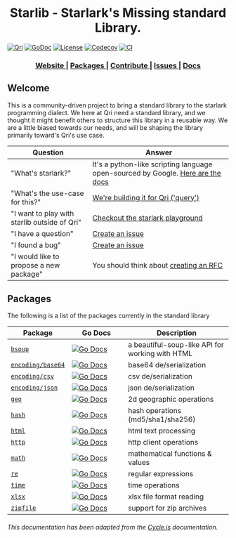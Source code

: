 <h1 align="center">Starlib - Starlark's Missing standard Library.</h1>

[![Qri](https://img.shields.io/badge/made%20by-qri-magenta.svg?style=flat-square)](https://qri.io) [![GoDoc](https://godoc.org/github.com/qri-io/starlib?status.svg)](http://godoc.org/github.com/qri-io/starlib) [![License](https://img.shields.io/github/license/qri-io/starlib.svg?style=flat-square)](./LICENSE) [![Codecov](https://img.shields.io/codecov/c/github/qri-io/starlib.svg?style=flat-square)](https://codecov.io/gh/qri-io/starlib) [![CI](https://img.shields.io/circleci/project/github/qri-io/starlib.svg?style=flat-square)](https://circleci.com/gh/qri-io/starlib)

<div align="center">
  <h3>
    <a href="https://qri.io">
      Website
    </a>
    <span> | </span>
    <a href="#packages">
      Packages
    </a>
    <span> | </span>
    <a href="https://github.com/qri-io/starlib/CONTRIBUTOR.md">
      Contribute
    </a>
    <span> | </span>
    <a href="https://github.com/qri-io/starlib/issues">
      Issues
    </a>
     <span> | </span>
    <a href="https://qri.io/docs/starlark/starlib">
      Docs
    </a>
  </h3>
</div>

<div align="center">
  <!-- Build Status -->
</div>

## Welcome

This is a community-driven project to bring a standard library to the starlark programming dialect. We here at Qri need a standard library, and we thought it might benefit others to structure this library in a reusable way. We are a little biased towards our needs, and will be shaping the library primarily toward's Qri's use case.

| Question                                     | Answer                                                                                                                                            |
| -------------------------------------------- | ------------------------------------------------------------------------------------------------------------------------------------------------- |
| "What's starlark?"                           | It's a python-like scripting language open-sourced by Google. [Here are the docs](https://docs.bazel.build/versions/master/skylark/language.html) |
| "What's the use-case for this?"              | [We're building it for Qri ('query')](https://qri.io)                                                                                             |
| "I want to play with starlib outside of Qri" | [Checkout the starlark playground](https://github.com/qri-io/skypg)                                                                               |
| "I have a question"                          | [Create an issue](https://github.com/qri-io/starlib/issues)                                                                                       |
| "I found a bug"                              | [Create an issue](https://github.com/qri-io/starlib/issues)                                                                                       |
| "I would like to propose a new package"      | You should think about [creating an RFC](https://github.com/qri-io/rfcs)                                                                          |

## Packages

The following is a list of the packages currently in the standard library

| Package                                                                            | Go Docs                                                                                                                                                           | Description                                     |
| ---------------------------------------------------------------------------------- | ----------------------------------------------------------------------------------------------------------------------------------------------------------------- | ----------------------------------------------- |
| [`bsoup`](https://github.com/qri-io/starlib/tree/master/bsoup)                     | <img width=190/>[![Go Docs](https://godoc.org/github.com/qri-io/starlib/bsoup?status.svg)](https://godoc.org/github.com/qri-io/starlib/bsoup)                     | a beautiful-soup-like API for working with HTML |
| [`encoding/base64`](https://github.com/qri-io/starlib/tree/master/encoding/base64) | <img width=190/>[![Go Docs](https://godoc.org/github.com/qri-io/starlib/encoding/base64?status.svg)](https://godoc.org/github.com/qri-io/starlib/encoding/base64) | base64 de/serialization                         |
| [`encoding/csv`](https://github.com/qri-io/starlib/tree/master/encoding/csv)       | <img width=190/>[![Go Docs](https://godoc.org/github.com/qri-io/starlib/encoding/csv?status.svg)](https://godoc.org/github.com/qri-io/starlib/encoding/csv)       | csv de/serialization                            |
| [`encoding/json`](https://github.com/qri-io/starlib/tree/master/encoding/json)     | <img width=190/>[![Go Docs](https://godoc.org/github.com/qri-io/starlib/encoding/json?status.svg)](https://godoc.org/github.com/qri-io/starlib/encoding/json)     | json de/serialization                           |
| [`geo`](https://github.com/qri-io/starlib/tree/master/geo)                         | <img width=190/>[![Go Docs](https://godoc.org/github.com/qri-io/starlib/geo?status.svg)](https://godoc.org/github.com/qri-io/starlib/geo)                         | 2d geographic operations                        |
| [`hash`](https://github.com/qri-io/starlib/tree/master/hash)                       | <img width=190/>[![Go Docs](https://godoc.org/github.com/qri-io/starlib/hash?status.svg)](https://godoc.org/github.com/qri-io/starlib/hash)                       | hash operations (md5/sha1/sha256)               |
| [`html`](https://github.com/qri-io/starlib/tree/master/html)                       | <img width=190/>[![Go Docs](https://godoc.org/github.com/qri-io/starlib/html?status.svg)](https://godoc.org/github.com/qri-io/starlib/html)                       | html text processing                            |
| [`http`](https://github.com/qri-io/starlib/tree/master/http)                       | <img width=190/>[![Go Docs](https://godoc.org/github.com/qri-io/starlib/http?status.svg)](https://godoc.org/github.com/qri-io/starlib/http)                       | http client operations                          |
| [`math`](https://github.com/qri-io/starlib/tree/master/math)                       | <img width=190/>[![Go Docs](https://godoc.org/github.com/qri-io/starlib/math?status.svg)](https://godoc.org/github.com/qri-io/starlib/math)                       | mathematical functions & values                 |
| [`re`](https://github.com/qri-io/starlib/tree/master/re)                           | <img width=190/>[![Go Docs](https://godoc.org/github.com/qri-io/starlib/re?status.svg)](https://godoc.org/github.com/qri-io/starlib/re)                           | regular expressions                             |
| [`time`](https://github.com/qri-io/starlib/tree/master/time)                       | <img width=190/>[![Go Docs](https://godoc.org/github.com/qri-io/starlib/time?status.svg)](https://godoc.org/github.com/qri-io/starlib/time)                       | time operations                                 |
| [`xlsx`](https://github.com/qri-io/starlib/tree/master/xlsx)                       | <img width=190/>[![Go Docs](https://godoc.org/github.com/qri-io/starlib/xlsx?status.svg)](https://godoc.org/github.com/qri-io/starlib/xlsx)                       | xlsx file format reading                        |
| [`zipfile`](https://github.com/qri-io/starlib/tree/master/zipfile)                 | <img width=190/>[![Go Docs](https://godoc.org/github.com/qri-io/starlib/zipfile?status.svg)](https://godoc.org/github.com/qri-io/starlib/zipfile)                 | support for zip archives                        |

###### This documentation has been adapted from the [Cycle.js](https://github.com/cyclejs/cyclejs) documentation.
